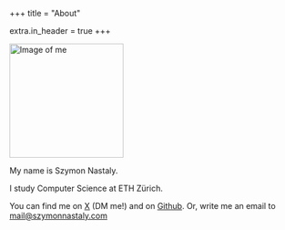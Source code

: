 +++
title = "About"

extra.in_header = true
+++

<img src="/nastaly.webp" alt="Image of me" width="200"/>

My name is Szymon Nastaly.

I study Computer Science at ETH Zürich.

You can find me on [X](https://x.com/snastaly) (DM me!) and on [Github](https://github.com/SzymonNastaly).
Or, write me an email to [mail@szymonnastaly.com](mailto:mail@szymonnastaly.com)

